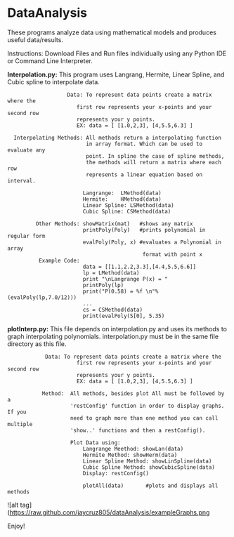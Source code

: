 DataAnalysis
============

These programs analyze data using mathematical models and produces useful data/results. 

Instructions: Download Files and Run files individually using any Python IDE or Command Line Interpreter.

**Interpolation.py:** This program uses Langrang, Hermite, Linear Spline, and Cubic spline to interpolate data. 
                    
                       Data: To represent data points create a matrix where the 
                          first row represents your x-points and your second row
                          represents your y points.
                          EX: data = [ [1.0,2,3], [4,5.5,6.3] ]
                    
      Interpolating Methods: All methods return a interpolating function 
                             in array format. Which can be used to evaluate any 
                             point. In spline the case of spline methods, 
                             the methods will return a matrix where each row 
                             represents a linear equation based on interval. 
                                                      
                            Langrange:  LMethod(data)
                            Hermite:    HMethod(data)
                            Linear Spline: LSMethod(data)
                            Cubic Spline: CSMethod(data)

             Other Methods: showMatrix(mat)   #shows any matrix
                            printPoly(Poly)   #prints polynomial in regular form
                            evalPoly(Poly, x) #evaluates a Polynomial in array 
                                               format with point x
              Example Code:
                            data = [[1.1,2.2,3.3],[4.4,5.5,6.6]]
                            lp = LMethod(data)
                            print "\nLangrange P(x) = "
                            printPoly(lp)
                            print("P(0.58) = %f \n"% (evalPoly(lp,7.0/12)))
                            ...
                            cs = CSMethod(data)
                            print(evalPoly(S[0], 5.35)

**plotInterp.py:**
               This file depends on interpolation.py and uses its methods to 
               graph interpolating polynomials. interpolation.py must be in the 
               same file directory as this file. 
               
                Data: To represent data points create a matrix where the 
                          first row represents your x-points and your second row
                          represents your y points.
                          EX: data = [ [1.0,2,3], [4,5.5,6.3] ]

               Method:  All methods, besides plot All must be followed by a
                        'restConfig' function in order to display graphs. If you 
                        need to graph more than one method you can call multiple
                        'show..' functions and then a restConfig().
                        
                        Plot Data using:
                            Langrange Meethod: showLan(data)
                            Hermite Method: showHerm(data)
                            Linear Spline Method: showLinSpline(data)
                            Cubic Spline Method: showCubicSpline(data)
                            Display: restConfig()
                        
                            plotAll(data)       #plots and displays all methods

![alt tag](https://raw.github.com/jaycruz805/dataAnalysis/exampleGraphs.png

Enjoy!
